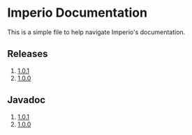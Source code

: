 # Imperio Documentation

This is a simple file to help navigate Imperio's documentation.

## Releases

1. [1.0.1](https://github.com/ncsuandrew12/imperio/tree/1.0.1)
1. [1.0.0](https://github.com/ncsuandrew12/imperio/tree/1.0.0)

## Javadoc

1. [1.0.1](https://htmlpreview.github.io/?https://github.com/ncsuandrew12/imperio/blob/1.0.1/Imperio/docs/javadoc/index.html)
1. [1.0.0](https://htmlpreview.github.io/?https://github.com/ncsuandrew12/imperio/blob/1.0.0/Imperio/docs/javadoc/index.html)
